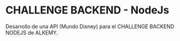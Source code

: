 # CHALLENGE BACKEND - NodeJs

Desarrollo de una API (Mundo Disney) para el CHALLENGE BACKEND NODEJS de ALKEMY.